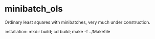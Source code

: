 # minibatch_ols
Ordinary least squares with minibatches, very much under construction.

installation: mkdir build; cd build; make -f ../Makefile
